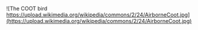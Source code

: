 ![The COOT bird https://upload.wikimedia.org/wikipedia/commons/2/24/AirborneCoot.jpg](https://upload.wikimedia.org/wikipedia/commons/2/24/AirborneCoot.jpg)
